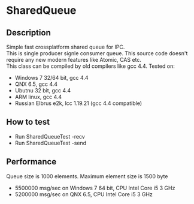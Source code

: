 # SharedQueue
## Description
Simple fast crossplatform shared queue for IPC.  
This is single producer signle consumer queue.
This source code doesn't require any new modern features like Atomic, CAS etc.  
This class can be compiled by old compilers like gcc 4.4.
Tested on:
- Windows 7 32/64 bit, gcc 4.4
- QNX 6.5, gcc 4.4
- Ubutnu 32 bit, gcc 4.4
- ARM linux, gcc 4.4
- Russian Elbrus e2k, lcc 1.19.21 (gcc 4.4 compatible)  
## How to test
- Run SharedQueueTest -recv
- Run SharedQueueTest -send
## Performance
Queue size is 1000 elements. Maximum element size is 1500 byte
- 5500000 msg/sec on Windows 7 64 bit, CPU Intel Core i5 3 GHz
- 5200000 msg/sec on QNX 6.5, CPU Intel Core i5 3 GHz
